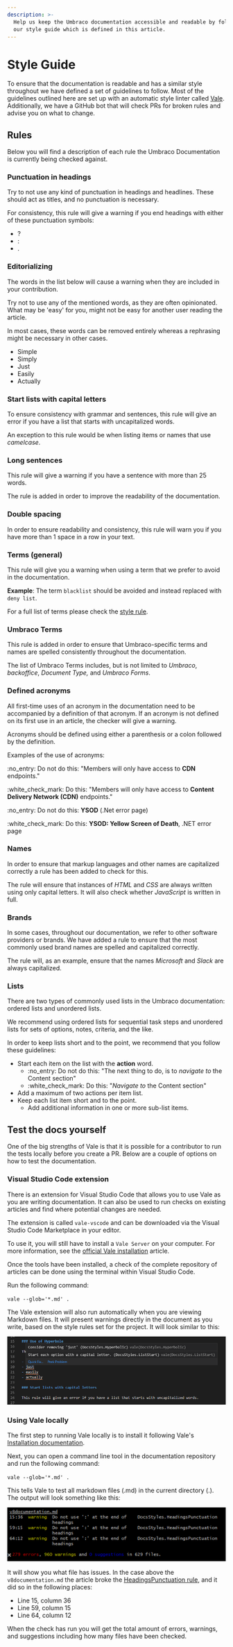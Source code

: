 ```yaml
---
description: >-
  Help us keep the Umbraco documentation accessible and readable by following
  our style guide which is defined in this article.
---
```


# Style Guide

To ensure that the documentation is readable and has a similar style throughout we have defined a set of guidelines to follow. Most of the guidelines outlined here are set up with an automatic style linter called [Vale](https://github.com/errata-ai/vale). Additionally, we have a GitHub bot that will check PRs for broken rules and advise you on what to change.

## Rules

Below you will find a description of each rule the Umbraco Documentation is currently being checked against.

### Punctuation in headings

Try to not use any kind of punctuation in headings and headlines. These should act as titles, and no punctuation is necessary.

For consistency, this rule will give a warning if you end headings with either of these punctuation symbols:

* ?
* :
* .

### Editorializing

The words in the list below will cause a warning when they are included in your contribution.

Try not to use any of the mentioned words, as they are often opinionated. What may be 'easy' for you, might not be easy for another user reading the article.

In most cases, these words can be removed entirely whereas a rephrasing might be necessary in other cases.

* Simple
* Simply
* Just
* Easily
* Actually

### Start lists with capital letters

To ensure consistency with grammar and sentences, this rule will give an error if you have a list that starts with uncapitalized words.

An exception to this rule would be when listing items or names that use _camelcase_.

### Long sentences

This rule will give a warning if you have a sentence with more than 25 words.

The rule is added in order to improve the readability of the documentation.

### Double spacing

In order to ensure readability and consistency, this rule will warn you if you have more than 1 space in a row in your text.

### Terms (general)

This rule will give you a warning when using a term that we prefer to avoid in the documentation.

**Example**: The term `blacklist` should be avoided and instead replaced with `deny list`.

For a full list of terms please check the [style rule](https://github.com/umbraco/UmbracoDocs/blob/master/.github/styles/UmbracoDocs/Terms.yml).

### Umbraco Terms

This rule is added in order to ensure that Umbraco-specific terms and names are spelled consistently throughout the documentation.

The list of Umbraco Terms includes, but is not limited to _Umbraco_, _backoffice_, _Document Type,_ and _Umbraco Forms_.

### Defined acronyms

All first-time uses of an acronym in the documentation need to be accompanied by a definition of that acronym. If an acronym is not defined on its first use in an article, the checker will give a warning.

Acronyms should be defined using either a parenthesis or a colon followed by the definition.

Examples of the use of acronyms:

:no\_entry: Do not do this: "Members will only have access to **CDN** endpoints."

:white\_check\_mark: Do this: "Members will only have access to **Content Delivery Network (CDN)** endpoints."

:no\_entry: Do not do this: **YSOD** (.Net error page)

:white\_check\_mark: Do this: **YSOD: Yellow Screen of Death**, .NET error page

### Names

In order to ensure that markup languages and other names are capitalized correctly a rule has been added to check for this.

The rule will ensure that instances of _HTML_ and _CSS_ are always written using only capital letters. It will also check whether _JavaScript_ is written in full.

### Brands

In some cases, throughout our documentation, we refer to other software providers or brands. We have added a rule to ensure that the most commonly used brand names are spelled and capitalized correctly.

The rule will, as an example, ensure that the names _Microsoft_ and _Slack_ are always capitalized.

### Lists

There are two types of commonly used lists in the Umbraco documentation: ordered lists and unordered lists.

We recommend using ordered lists for sequential task steps and unordered lists for sets of options, notes, criteria, and the like.

In order to keep lists short and to the point, we recommend that you follow these guidelines:

* Start each item on the list with the **action** word.
  * :no\_entry: Do not do this: "The next thing to do, is to _navigate to_ the Content section"
  * :white\_check\_mark: Do this: "_Navigate to_ the Content section"
* Add a maximum of two actions per item list.
* Keep each list item short and to the point.
  * Add additional information in one or more sub-list items.

## Test the docs yourself

One of the big strengths of Vale is that it is possible for a contributor to run the tests locally before you create a PR. Below are a couple of options on how to test the documentation.

### Visual Studio Code extension

There is an extension for Visual Studio Code that allows you to use Vale as you are writing documentation. It can also be used to run checks on existing articles and find where potential changes are needed.

The extension is called `vale-vscode` and can be downloaded via the Visual Studio Code Marketplace in your editor.

To use it, you will still have to install a `Vale Server` on your computer. For more information, see the [official Vale installation](https://vale.sh/docs/vale-cli/installation/) article.

Once the tools have been installed, a check of the complete repository of articles can be done using the terminal within Visual Studio Code.

Run the following command:

`vale --glob='*.md' .`

The Vale extension will also run automatically when you are viewing Markdown files. It will present warnings directly in the document as you write, based on the style rules set for the project. It will look similar to this:

![Example of the extension](images/extension.PNG)

### Using Vale locally

The first step to running Vale locally is to install it following Vale's [Installation documentation](https://vale.sh/docs/vale-cli/installation/).

Next, you can open a command line tool in the documentation repository and run the following command:

`vale --glob='*.md' .`

This tells Vale to test all markdown files (.md) in the current directory (.). The output will look something like this:

![Vale Output](images/vale-output.PNG)

It will show you what file has issues. In the case above the `v8documentation.md` the article broke the [HeadingsPunctuation rule](style-guide.md#punctuation-in-headings), and it did so in the following places:

* Line 15, column 36
* Line 59, column 15
* Line 64, column 12

When the check has run you will get the total amount of errors, warnings, and suggestions including how many files have been checked.
